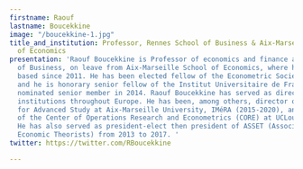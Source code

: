 ```yaml
---
firstname: Raouf
lastname: Boucekkine
image: "/boucekkine-1.jpg"
title_and_institution: Professor, Rennes School of Business & Aix-Marseille School
  of Economics
presentation: 'Raouf Boucekkine is Professor of economics and finance at Rennes School
  of Business, on leave from Aix-Marseille School of Economics, where he has been
  based since 2011. He has been elected fellow of the Econometric Society in 2020,
  and he is honorary senior fellow of the Institut Universitaire de France, being
  nominated senior member in 2014. Raouf Boucekkine has served as director of several
  institutions throughout Europe. He has been, among others, director of the Institute
  for Advanced Study at Aix-Marseille University, IMéRA (2015-2020), and co-director
  of the Center of Operations Research and Econometrics (CORE) at UCLouvain (2008-2010).
  He has also served as president-elect then president of ASSET (Association of Southern-European
  Economic Theorists) from 2013 to 2017. '
twitter: https://twitter.com/RBoucekkine

---
```

